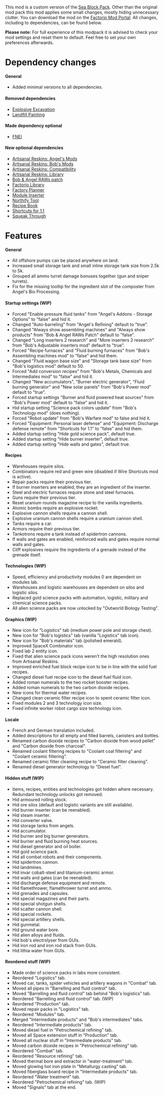 This mod is a custom version of the [Sea Block Pack](https://mods.factorio.com/mod/SeaBlockMetaPack). Other than the original mod pack this mod applies some small changes, mostly hiding unnecessary clutter. You can download the mod on the [Factorio Mod Portal](https://mods.factorio.com/mod/SeaBlockCustomPack). All changes, including to dependencies, can be found below.

**Please note:** For full experience of this modpack it is advised to check your mod settings and reset them to default. Feel free to set your own preferences afterwards.


# Dependency changes

#### General

* Added minimal versions to all dependencies.


#### Removed dependencies

* [Explosive Excavation](https://mods.factorio.com/mod/Explosive%20Excavation)
* [Landfill Painting](https://mods.factorio.com/mod/LandfillPainting)


#### Made dependency optional

* [FNEI](https://mods.factorio.com/mod/FNEI)


#### New optional dependencies

* [Artisanal Reskins: Angel's Mods](https://mods.factorio.com/mod/reskins-angels)
* [Artisanal Reskins: Bob's Mods](https://mods.factorio.com/mod/reskins-bobs)
* [Artisanal Reskins: Compatibility](https://mods.factorio.com/mod/reskins-compatibility)
* [Artisanal Reskins: Library](https://mods.factorio.com/mod/reskins-library)
* [Bob & Angel RAWs patch](https://mods.factorio.com/mod/baraws)
* [Factorio Library](https://mods.factorio.com/mod/flib)
* [Factory Planner](https://mods.factorio.com/mod/factoryplanner)
* [Module Inserter](https://mods.factorio.com/mod/ModuleInserter)
* [Northify Tool](https://mods.factorio.com/mod/northifytool)
* [Recipe Book](https://mods.factorio.com/mod/RecipeBook)
* [Shortcuts for 1.1](https://mods.factorio.com/mod/Shortcuts-ick)
* [Squeak Through](https://mods.factorio.com/mod/Squeak%20Through)


# Features

#### General

* All offshore pumps can be placed anywhere on land.
* Increased small storage tank and small inline storage tank size from 2.5k to 5k.
* Grouped all ammo turret damage bonuses together (gun and sniper turrets).
* Fix for the missing tooltip for the ingredient slot of the composter from Angel's Bio Processing.


#### Startup settings (WIP)

* Forced "Enable pressure fluid tanks" from "Angel's Addons - Storage Options" to "false" and hid it.
* Changed "Auto-barreling" from "Angel's Refining" default to "true".
* Changed "Always show assembling machines" and "Always show products" from "Bob & Angel RAWs Patch" default to "false".
* Changed "Long inserters 2 research" and "More inserters 2 research" from "Bob's Adjustable inserters mod" default to "true".
* Forced "Recipe furnaces" and "Fluid burning furnaces" from "Bob's Assembling machines mod" to "false" and hid them.
* Changed "Fluid wagon base size" and "Storage tank base size" from "Bob's logistics mod" default to 50.
* Forced "Add conversion recipes" from "Bob's Metals, Chemicals and Intermediates mod" to "false" and hid it.
* Changed "New accumulators", "Burner electric generator", "Fluid burning generator" and "New solar panels" from "Bob's Power mod" default to "true".
* Forced startup settings "Burner and fluid powered heat sources" from "Bob's Power mod" default to "false" and hid it.
* Hid startup setting "Science pack colors update" from "Bob's Technology mod" (does nothing).
* Forced "Robot update" from "Bob's Warfare mod" to false and hid it.
* Forced "Equipment: Personal laser defense" and "Equipment: Discharge defense remote" from "Shortcuts for 1.1" to "false" and hid them.
* Added startup setting "Hide gold science pack", default true.
* Added startup setting "Hide burner inserter", default true.
* Added startup setting "Hide walls and gates", default true.


#### Recipes

* Warehouses require silos.
* Combinators require red and green wire (disabled if Wire Shortcuts mod is active).
* Repair packs require their previous tier.
* If burner inserters are enabled, they are an ingredient of the inserter.
* Steel and electric furnaces require stone and steel furnaces.
* Guns require their previous tier.
* Reset uranium rounds magazine recipe to the vanilla ingredients.
* Atomic bombs require an explosive rocket.
* Explosive cannon shells require a cannon shell.
* Explosive uranium cannon shells require a uranium cannon shell.
* Tanks require a car.
* Armors require their previous tier.
* Tankotrons require a tank instead of spidertron cannons.
* If walls and gates are enabled, reinforced walls and gates require normal walls and gates.
* Cliff explosives require the ingredients of a grenade instead of the grenade itself.


#### Technologies (WIP)

* Speed, efficiency and productivity modules 0 are dependent on modules lab.
* Warehouses and logistic warehouses are dependent on silos and logistic silos.
* Replaced gold science packs with automation, logistic, military and chemical science packs.
* All alien science packs are now unlocked by "Outworld Biology Testing".


#### Graphics (WIP)

* New icon for "Logistics" tab (medium power pole and storage chest).
* New icon for "Bob's logistics" tab (vanilla "Logistics" tab icon).
* New icon for "Bob's materials" tab (polished emerald).
* Improved SpaceX Combinator icon.
* Fixed lab 2 entity icon.
* Fixed that alien science pack icons weren't the high resolution ones from Artisanal Reskins.
* Improved enriched fuel block recipe icon to be in line with the solid fuel recipes.
* Changed diesel fuel recipe icon to the diesel fuel fluid icon.
* Added roman numerals to the two rocket booster recipes.
* Added roman numerals to the two carbon dioxide recipes.
* New icons for thermal water recipes.
* Changed clean ceramic filter recipe icon to spent ceramic filter icon.
* Fixed modules 2 and 3 technology icon size.
* Fixed infinite worker robot cargo size technology icon.


#### Locale

* French and German translation included.
* Added descriptions for all empty and filled barrels, canisters and bottles.
* Renamed carbon dioxide recipes to "Carbon dioxide from wood pellet" and "Carbon dioxide from charcoal".
* Renamed coolant filtering recipes to "Coolant coal filtering" and "Coolant ceramic filtering".
* Renamed ceramic filter cleaning recipe to "Ceramic filter cleaning".
* Renamed diesel generator technology to "Diesel fuel".


#### Hidden stuff (WIP)

* Items, recipes, entities and technologies got hidden where necessary. Redundant technology unlocks got removed.
* Hid armoured rolling stock.
* Hid ore silos (default and logistic variants are still available).
* Hid burner inserter (can be reenabled).
* Hid steam inserter.
* Hid converter valve.
* Hid storage tanks from angels.
* Hid accumulator.
* Hid burner and big burner generators.
* Hid burner and fluid burning heat sources.
* Hid diesel generator and oil boiler.
* Hid gold science pack.
* Hid all combat robots and their components.
* Hid spidertron cannon.
* Hid landmines.
* Hid invar cobalt-steel and titanium-ceramic armor.
* Hid walls and gates (can be reenabled).
* Hid discharge defense equipment and remote.
* Hid flamethrower, flamethrower turret and ammo.
* Hid grenades and capsules.
* Hid special magazines and their parts.
* Hid special shotgun shells.
* Hid scatter cannon shell.
* Hid special rockets.
* Hid special artillery shells.
* Hid gunmetal.
* Hid ground water bore.
* Hid alien alloys and fluids.
* Hid bob's electrolyser from GUIs.
* Hid iron rod and iron rod stack from GUIs.
* Hid lithia water from GUIs.


#### Reordered stuff (WIP)

* Made order of science packs in labs more consistent.
* Reordered "Logistics" tab.
* Moved car, tanks, spider vehicles and artillery wagons in "Combat" tab.
* Moved all pipes in "Barrelling and fluid control" tab.
* Moved "Barrelling and fluid control" tab behind "Bob's logistics" tab.
* Reordered "Barrelling and fluid control" tab. (WIP)
* Reordered "Production" tab.
* Moved repair packs in "Logistics" tab.
* Reordered "Modules" tab.
* Merged "Intermediate products" and "Bob's intermediates" tabs.
* Reordered "Intermediate products" tab.
* Moved diesel fuel in "Petrochemical refining" tab.
* Moved all Space extension stuff in "Production" tab.
* Moved all nuclear stuff in "Intermediate products" tab.
* Moved carbon dioxide recipes in "Petrochemical refining" tab.
* Reordered "Combat" tab.
* Reordered "Resource refining" tab.
* Moved thermal bore and extractor in "water-treatment" tab.
* Moved glowing hot iron plate in "Metallurgy casting" tab.
* Moved fiberglass board recipe in "Intermediate products" tab.
* Reordered "Water treatment" tab.
* Reordered "Petrochemical refining" tab. (WIP)
* Moved "Signals" tab at the end.
